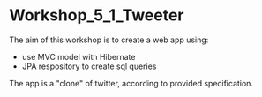 # Workshop_5_1_Tweeter

The aim of this workshop is to create a web app using:
- use MVC model with Hibernate
- JPA respository to create sql queries

The app is a "clone" of twitter, according to provided specification.

